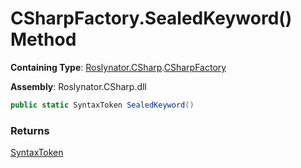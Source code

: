 # CSharpFactory\.SealedKeyword\(\) Method

**Containing Type**: [Roslynator.CSharp](../../README.md)\.[CSharpFactory](../README.md)

**Assembly**: Roslynator\.CSharp\.dll

```csharp
public static SyntaxToken SealedKeyword()
```

### Returns

[SyntaxToken](https://docs.microsoft.com/en-us/dotnet/api/microsoft.codeanalysis.syntaxtoken)

